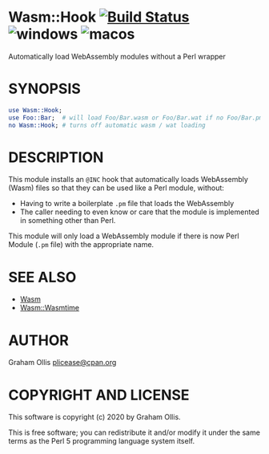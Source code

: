 # Wasm::Hook [![Build Status](https://secure.travis-ci.org/perlwasm/Wasm-Hook.png)](http://travis-ci.org/perlwasm/Wasm-Hook) ![windows](https://github.com/perlwasm/Wasm-Hook/workflows/windows/badge.svg) ![macos](https://github.com/perlwasm/Wasm-Hook/workflows/macos/badge.svg)

Automatically load WebAssembly modules without a Perl wrapper

# SYNOPSIS

```perl
use Wasm::Hook;
use Foo::Bar;  # will load Foo/Bar.wasm or Foo/Bar.wat if no Foo/Bar.pm is found
no Wasm::Hook; # turns off automatic wasm / wat loading
```

# DESCRIPTION

This module installs an `@INC` hook that automatically loads WebAssembly (Wasm)
files so that they can be used like a Perl module, without:

- Having to write a boilerplate `.pm` file that loads the WebAssembly
- The caller needing to even know or care that the module is implemented in something other than Perl.

This module will only load a WebAssembly module if there is now Perl Module (`.pm` file) with the appropriate name.

# SEE ALSO

- [Wasm](https://metacpan.org/pod/Wasm)
- [Wasm::Wasmtime](https://metacpan.org/pod/Wasm::Wasmtime)

# AUTHOR

Graham Ollis <plicease@cpan.org>

# COPYRIGHT AND LICENSE

This software is copyright (c) 2020 by Graham Ollis.

This is free software; you can redistribute it and/or modify it under
the same terms as the Perl 5 programming language system itself.
